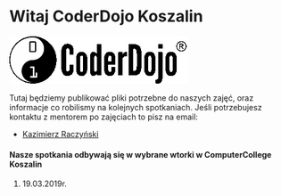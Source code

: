 # Witaj CoderDojo Koszalin
![Logo](https://github.com/coderdojokoszalin/meet/blob/master/logo_coderdojo.gif)

Tutaj będziemy publikować pliki potrzebne do naszych zajęć, oraz informacje co robilismy na kolejnych spotkaniach.
Jeśli potrzebujesz kontaktu z mentorem po zajęciach to pisz na email: 
- [Kazimierz Raczyński](mailto:raczyk@gmail.com)

#### Nasze spotkania odbywają się w wybrane wtorki w ComputerCollege Koszalin
1. 19.03.2019r.
